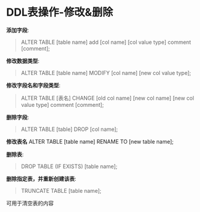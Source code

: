 # DDL表操作-修改&删除

**添加字段**:
>ALTER TABLE [table name] add [col name] [col value type] comment [comment];

**修改数据类型**:
>ALTER TABLE [table name] MODIFY [col name] [new col value type];

**修改字段名和字段类型**:
>ALTER TABLE [表名] CHANGE [old col name] [new col name] [new col value type] comment [comment];

**删除字段**:
>ALTER TABLE [table] DROP [col name];

**修改表名**
ALTER TABLE [table name] RENAME TO [new table name];

**删除表**:
>DROP TABLE (IF EXISTS) [table name];

**删除指定表，并重新创建该表**:
>TRUNCATE TABLE [table name];

可用于清空表的内容

